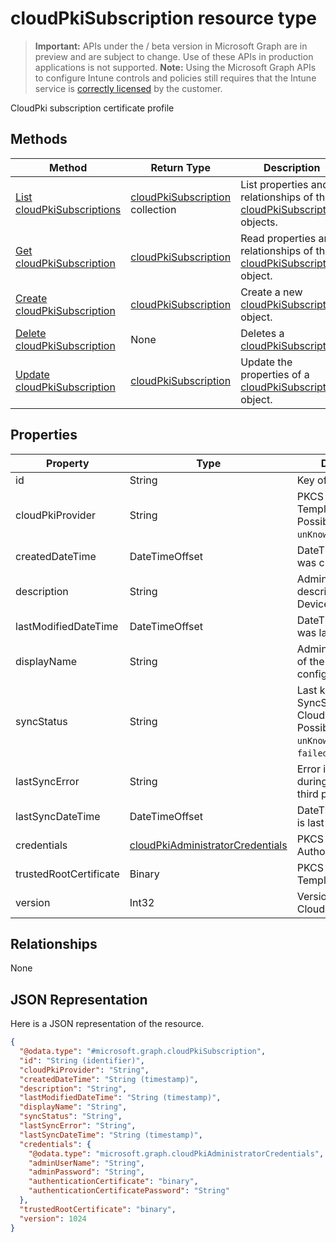 ﻿# cloudPkiSubscription resource type

> **Important:** APIs under the / beta version in Microsoft Graph are in preview and are subject to change. Use of these APIs in production applications is not supported.
> **Note:** Using the Microsoft Graph APIs to configure Intune controls and policies still requires that the Intune service is [correctly licensed](https://go.microsoft.com/fwlink/?linkid=839381) by the customer.

CloudPki subscription certificate profile
## Methods
|Method|Return Type|Description|
|---|---|---|
|[List cloudPkiSubscriptions](https://developer.microsoft.com/en-us/graph/docs/api-reference/beta/api/api/intune_deviceconfig_cloudpkisubscription_list.md)|[cloudPkiSubscription](https://developer.microsoft.com/en-us/graph/docs/api-reference/beta/api/resources/intune_deviceconfig_cloudpkisubscription.md) collection|List properties and relationships of the [cloudPkiSubscription](https://developer.microsoft.com/en-us/graph/docs/api-reference/beta/api/resources/intune_deviceconfig_cloudpkisubscription.md) objects.|
|[Get cloudPkiSubscription](https://developer.microsoft.com/en-us/graph/docs/api-reference/beta/api/api/intune_deviceconfig_cloudpkisubscription_get.md)|[cloudPkiSubscription](https://developer.microsoft.com/en-us/graph/docs/api-reference/beta/api/resources/intune_deviceconfig_cloudpkisubscription.md)|Read properties and relationships of the [cloudPkiSubscription](https://developer.microsoft.com/en-us/graph/docs/api-reference/beta/api/resources/intune_deviceconfig_cloudpkisubscription.md) object.|
|[Create cloudPkiSubscription](https://developer.microsoft.com/en-us/graph/docs/api-reference/beta/api/api/intune_deviceconfig_cloudpkisubscription_create.md)|[cloudPkiSubscription](https://developer.microsoft.com/en-us/graph/docs/api-reference/beta/api/resources/intune_deviceconfig_cloudpkisubscription.md)|Create a new [cloudPkiSubscription](https://developer.microsoft.com/en-us/graph/docs/api-reference/beta/api/resources/intune_deviceconfig_cloudpkisubscription.md) object.|
|[Delete cloudPkiSubscription](https://developer.microsoft.com/en-us/graph/docs/api-reference/beta/api/api/intune_deviceconfig_cloudpkisubscription_delete.md)|None|Deletes a [cloudPkiSubscription](https://developer.microsoft.com/en-us/graph/docs/api-reference/beta/api/resources/intune_deviceconfig_cloudpkisubscription.md).|
|[Update cloudPkiSubscription](https://developer.microsoft.com/en-us/graph/docs/api-reference/beta/api/api/intune_deviceconfig_cloudpkisubscription_update.md)|[cloudPkiSubscription](https://developer.microsoft.com/en-us/graph/docs/api-reference/beta/api/resources/intune_deviceconfig_cloudpkisubscription.md)|Update the properties of a [cloudPkiSubscription](https://developer.microsoft.com/en-us/graph/docs/api-reference/beta/api/resources/intune_deviceconfig_cloudpkisubscription.md) object.|

## Properties
|Property|Type|Description|
|---|---|---|
|id|String|Key of the entity.|
|cloudPkiProvider|String|PKCS Certificate Template Name Possible values are: `unKnown`, `symantec`.|
|createdDateTime|DateTimeOffset|DateTime the object was created.|
|description|String|Admin provided description of the Device Configuration.|
|lastModifiedDateTime|DateTimeOffset|DateTime the object was last modified.|
|displayName|String|Admin provided name of the device configuration.|
|syncStatus|String|Last known SyncStatus of CloudPkiSubscription Possible values are: `unKnown`, `succeeded`, `failed`.|
|lastSyncError|String|Error if occurred during last sync from third party CAs|
|lastSyncDateTime|DateTimeOffset|DateTime certificate is last updated|
|credentials|[cloudPkiAdministratorCredentials](https://developer.microsoft.com/en-us/graph/docs/api-reference/beta/api/resources/intune_deviceconfig_cloudpkiadministratorcredentials.md)|PKCS Certification Authority Name|
|trustedRootCertificate|Binary|PKCS Certificate Template Name|
|version|Int32|Version of the CloudPkiSubscription.|

## Relationships
None
## JSON Representation
Here is a JSON representation of the resource.
<!-- {
  "blockType": "resource",
  "keyProperty": "id",
  "@odata.type": "microsoft.graph.cloudPkiSubscription"
}
-->
```json
{
  "@odata.type": "#microsoft.graph.cloudPkiSubscription",
  "id": "String (identifier)",
  "cloudPkiProvider": "String",
  "createdDateTime": "String (timestamp)",
  "description": "String",
  "lastModifiedDateTime": "String (timestamp)",
  "displayName": "String",
  "syncStatus": "String",
  "lastSyncError": "String",
  "lastSyncDateTime": "String (timestamp)",
  "credentials": {
    "@odata.type": "microsoft.graph.cloudPkiAdministratorCredentials",
    "adminUserName": "String",
    "adminPassword": "String",
    "authenticationCertificate": "binary",
    "authenticationCertificatePassword": "String"
  },
  "trustedRootCertificate": "binary",
  "version": 1024
}
```



